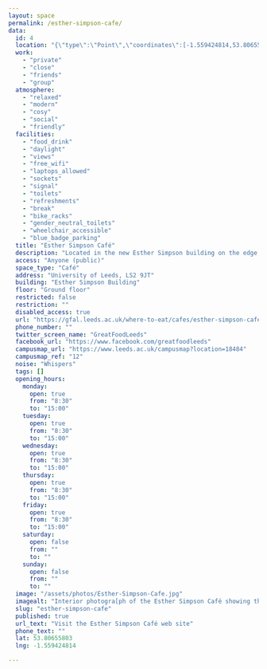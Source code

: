 ```yaml
---
layout: space
permalink: /esther-simpson-cafe/
data:
  id: 4
  location: "{\"type\":\"Point\",\"coordinates\":[-1.559424814,53.80655803]}"
  work:
    - "private"
    - "close"
    - "friends"
    - "group"
  atmosphere:
    - "relaxed"
    - "modern"
    - "cosy"
    - "social"
    - "friendly"
  facilities:
    - "food_drink"
    - "daylight"
    - "views"
    - "free_wifi"
    - "laptops_allowed"
    - "sockets"
    - "signal"
    - "toilets"
    - "refreshments"
    - "break"
    - "bike_racks"
    - "gender_neutral_toilets"
    - "wheelchair_accessible"
    - "blue_badge_parking"
  title: "Esther Simpson Café"
  description: "Located in the new Esther Simpson building on the edge of Woodhouse Moor, the café is modern and relaxed, serving speciality coffee from Darkwoods."
  access: "Anyone (public)"
  space_type: "Café"
  address: "University of Leeds, LS2 9JT"
  building: "Esther Simpson Building"
  floor: "Ground floor"
  restricted: false
  restriction: ""
  disabled_access: true
  url: "https://gfal.leeds.ac.uk/where-to-eat/cafes/esther-simpson-cafe"
  phone_number: ""
  twitter_screen_name: "GreatFoodLeeds"
  facebook_url: "https://www.facebook.com/greatfoodleeds"
  campusmap_url: "https://www.leeds.ac.uk/campusmap?location=18484"
  campusmap_ref: "12"
  noise: "Whispers"
  tags: []
  opening_hours:
    monday:
      open: true
      from: "8:30"
      to: "15:00"
    tuesday:
      open: true
      from: "8:30"
      to: "15:00"
    wednesday:
      open: true
      from: "8:30"
      to: "15:00"
    thursday:
      open: true
      from: "8:30"
      to: "15:00"
    friday:
      open: true
      from: "8:30"
      to: "15:00"
    saturday:
      open: false
      from: ""
      to: ""
    sunday:
      open: false
      from: ""
      to: ""
  image: "/assets/photos/Esther-Simpson-Cafe.jpg"
  imagealt: "Interior photogra[ph of the Esther Simpson Café showing the service area, including a cake display cabinet, fruit bowls and drink making equipment"
  slug: "esther-simpson-cafe"
  published: true
  url_text: "Visit the Esther Simpson Café web site"
  phone_text: ""
  lat: 53.80655803
  lng: -1.559424814

---
```

